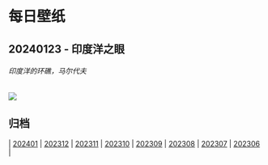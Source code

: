 # 每日壁纸

## 20240123 - 印度洋之眼

###### 印度洋的环礁，马尔代夫

![](https://www.bing.com/th?id=OHR.MaldivesAtolls_ZH-CN1365670653_UHD.jpg)

## 归档

| [202401](/202401/README.md)
| [202312](/202312/README.md)
| [202311](/202311/README.md)
| [202310](/202310/README.md)
| [202309](/202309/README.md)
| [202308](/202308/README.md)
| [202307](/202307/README.md)
| [202306](/202306/README.md)
|